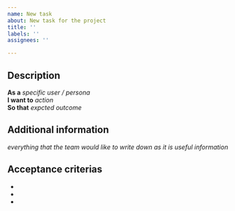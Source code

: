 ```yaml
---
name: New task
about: New task for the project
title: ''
labels: ''
assignees: ''

---
```


## Description
**As a** *specific user / persona* <br>
**I want to** *action* <br>
**So that** *expcted outcome*

## Additional information
*everything that the team would like to write down as it is useful information*

## Acceptance criterias
-
-
-
